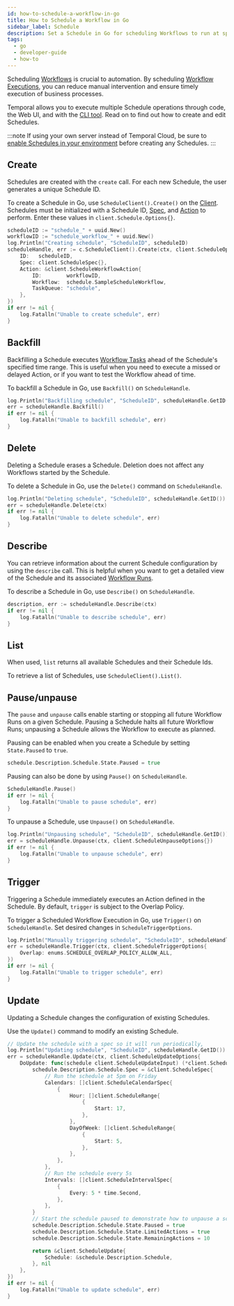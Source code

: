```yaml
---
id: how-to-schedule-a-workflow-in-go
title: How to Schedule a Workflow in Go 
sidebar_label: Schedule
description: Set a Schedule in Go for scheduling Workflows to run at specific times.
tags:
  - go
  - developer-guide
  - how-to
---
```


Scheduling [Workflows](/concepts/what-is-a-workflow) is crucial to automation.
By scheduling [Workflow Executions](/concepts/what-is-a-workflow-execution), you can reduce manual intervention and ensure timely execution of business processes.

Temporal allows you to execute multiple Schedule operations through code, the Web UI, and with the [CLI tool](/concepts/what-is-the-temporal-cli).
Read on to find out how to create and edit Schedules.

:::note
If using your own server instead of Temporal Cloud, be sure to [enable Schedules in your environment](/concepts/what-is-a-schedule#limitations) before creating any Schedules.
:::

## Create

Schedules are created with the `create` call.
For each new Schedule, the user generates a unique Schedule ID.

To create a Schedule in Go, use `ScheduleClient().Create()` on the [Client](/concepts/what-is-the-temporal-client).
Schedules must be initialized with a Schedule ID, [Spec](/concepts/what-is-a-schedule#spec), and [Action](/concepts/what-is-a-schedule#action) to perform.
Enter these values in `client.Schedule.Options{}`.

```go
scheduleID := "schedule_" + uuid.New()
workflowID := "schedule_workflow_" + uuid.New()
log.Println("Creating schedule", "ScheduleID", scheduleID)
scheduleHandle, err := c.ScheduleClient().Create(ctx, client.ScheduleOptions{
	ID:   scheduleID,
	Spec: client.ScheduleSpec{},
	Action: &client.ScheduleWorkflowAction{
		ID:        workflowID,
		Workflow:  schedule.SampleScheduleWorkflow,
		TaskQueue: "schedule",
	},
})
if err != nil {
	log.Fatalln("Unable to create schedule", err)
}
```

## Backfill

Backfilling a Schedule executes [Workflow Tasks](/concepts/what-is-a-workflow-task) ahead of the Schedule's specified time range.
This is useful when you need to execute a missed or delayed Action, or if you want to test the Workflow ahead of time.

To backfill a Schedule in Go, use `Backfill()` on `ScheduleHandle`.

```go
log.Println("Backfilling schedule", "ScheduleID", scheduleHandle.GetID())
err = scheduleHandle.Backfill()
if err != nil {
	log.Fatalln("Unable to backfill schedule", err)
}
```

## Delete

Deleting a Schedule erases a Schedule.
Deletion does not affect any Workflows started by the Schedule.

To delete a Schedule in Go, use the `Delete()` command on `ScheduleHandle`.

```go
log.Println("Deleting schedule", "ScheduleID", scheduleHandle.GetID())
err = scheduleHandle.Delete(ctx)
if err != nil {
	log.Fatalln("Unable to delete schedule", err)
}
```

## Describe

You can retrieve information about the current Schedule configuration by using the `describe` call.
This is helpful when you want to get a detailed view of the Schedule and its associated [Workflow Runs](/concepts/what-is-a-run-id).

To describe a Schedule in Go, use `Describe()` on `ScheduleHandle`.

```go
description, err := scheduleHandle.Describe(ctx)
if err != nil {
	log.Fatalln("Unable to describe schedule", err)
}
```

## List

When used, `list` returns all available Schedules and their Schedule Ids.

To retrieve a list of Schedules, use `ScheduleClient().List()`.

## Pause/unpause

The `pause` and `unpause` calls enable starting or stopping all future Workflow Runs on a given Schedule.
Pausing a Schedule halts all future Workflow Runs; unpausing a Schedule allows the Workflow to execute as planned.

Pausing can be enabled when you create a Schedule by setting `State.Paused` to `true`.

```go
schedule.Description.Schedule.State.Paused = true
```

Pausing can also be done by using `Pause()` on `ScheduleHandle`.

```go
ScheduleHandle.Pause()
if err != nil {
	log.Fatalln("Unable to pause schedule", err)
}
```

To unpause a Schedule, use `Unpause()` on `ScheduleHandle`.

```go
log.Println("Unpausing schedule", "ScheduleID", scheduleHandle.GetID())
err = scheduleHandle.Unpause(ctx, client.ScheduleUnpauseOptions{})
if err != nil {
	log.Fatalln("Unable to unpause schedule", err)
}
```

## Trigger

Triggering a Schedule immediately executes an Action defined in the Schedule.
By default, `trigger` is subject to the Overlap Policy.

To trigger a Scheduled Workflow Execution in Go, use `Trigger()` on `ScheduleHandle`.
Set desired changes in `ScheduleTriggerOptions`.

```go
log.Println("Manually triggering schedule", "ScheduleID", scheduleHandle.GetID())
err = scheduleHandle.Trigger(ctx, client.ScheduleTriggerOptions{
	Overlap: enums.SCHEDULE_OVERLAP_POLICY_ALLOW_ALL,
})
if err != nil {
	log.Fatalln("Unable to trigger schedule", err)
}
```

## Update

Updating a Schedule changes the configuration of existing Schedules.

Use the `Update()` command to modify an existing Schedule.

```go
// Update the schedule with a spec so it will run periodically,
log.Println("Updating schedule", "ScheduleID", scheduleHandle.GetID())
err = scheduleHandle.Update(ctx, client.ScheduleUpdateOptions{
	DoUpdate: func(schedule client.ScheduleUpdateInput) (*client.ScheduleUpdate, error) {
		schedule.Description.Schedule.Spec = &client.ScheduleSpec{
			// Run the schedule at 5pm on Friday
			Calendars: []client.ScheduleCalendarSpec{
				{
					Hour: []client.ScheduleRange{
						{
							Start: 17,
						},
					},
					DayOfWeek: []client.ScheduleRange{
						{
							Start: 5,
						},
					},
				},
			},
			// Run the schedule every 5s
			Intervals: []client.ScheduleIntervalSpec{
				{
					Every: 5 * time.Second,
				},
			},
		}
		// Start the schedule paused to demonstrate how to unpause a schedule
		schedule.Description.Schedule.State.Paused = true
		schedule.Description.Schedule.State.LimitedActions = true
		schedule.Description.Schedule.State.RemainingActions = 10

		return &client.ScheduleUpdate{
			Schedule: &schedule.Description.Schedule,
		}, nil
	},
})
if err != nil {
	log.Fatalln("Unable to update schedule", err)
}
```

